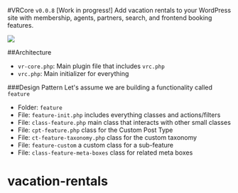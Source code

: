 #VRCore `v0.0.8`
[Work in progress!] Add vacation rentals to your WordPress site with membership, agents, partners, search, and frontend booking features.

![](https://i.imgur.com/hV31YF3.png)

##Architecture
- `vr-core.php`: Main plugin file that includes `vrc.php`
- `vrc.php`: Main initializer for everything

###Design Pattern
Let's assume we are building a functionality called `feature`
- Folder: `feature` 
- File: `feature-init.php` includes everything classes and actions/filters
- File: `class-feature.php` main class that interacts with other small classes
- File: `cpt-feature.php` class for the Custom Post Type
- File: `ct-feature-taxonomy.php` class for the custom taxonomy
- File: `feature-custom` a custom class for a sub-feature
- File: `class-feature-meta-boxes` class for related meta boxes

# vacation-rentals

